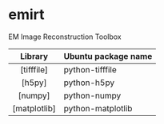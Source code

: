 # emirt
EM Image Reconstruction Toolbox


|Library|Ubuntu package name|
|:-----:|-------------------|
|[tifffile]|python-tifffile|
|[h5py]|python-h5py|
|[numpy]|python-numpy|
|[matplotlib]|python-matplotlib|
